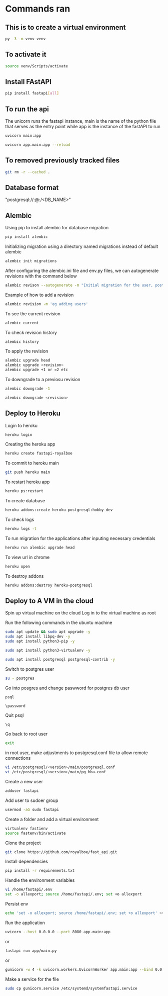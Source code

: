 # Commands ran

## This is to create a virtual environment

```bash
py -3 -m venv venv
```

## To activate it

```bash
source venv/Scripts/activate
```

## Install FAstAPI

```bash
pip install fastapi[all]
```

## To run the api

The unicorn runs the fastapi instance, main is the name of the python file that serves as the entry point while app is the instance of the fastAPI to run

```bash
uvicorn main:app
```

```bash
uvicorn app.main:app --reload
```

## To removed previously tracked files

```bash
git rm -r --cached .
```

## Database format

"postgresql://<username>:<password>@<ip-addr>:<port>/<DB_NAME>"

## Alembic

Using pip to install alembic for database migration

```bash
pip install alembic
```

Initializing migration using a directory named migrations instead of default alembic

```bash
alembic init migrations
```

After configuring the alembic.ini file and env.py files, we can autogenerate revisions with the command below

```bash
alembic revison --autogenerate -m "Initial migration for the user, post and vote tables"
```

Example of how to add a revision

```bash
alembic revision -m 'eg adding users'
```

To see the current revision

```bash
alembic current
```

To check revision history

```bash
alembic history
```

To apply the revision

```bash
alembic upgrade head
alembic upgrade <revision>
alembic upgrade +1 or =2 etc
```

To downgrade to a previosu revision

```bash
alembic downgrade -1
```

```bash
alembic downgrade <revision>
```

## Deploy to Heroku

Login to heroku

```bash
heroku login
```

Creating the heroku app

```bash
heroku create fastapi-royalboe
```

To commit to heroku main

```bash
git push heroku main
```

To restart heroku app

```bash
heroku ps:restart
```

To create database

```bash
heroku addons:create heroku-postgresql:hobby-dev
```

To check logs

```bash
heroku logs -t
```

To run migration for the applications after inputing necessary credentials

```bash
heroku run alembic upgrade head
```

To view url in chrome

```bash
heroku open
```

To destroy addons

```bash
heroku addons:destroy heroku-postgresql
```


## Deploy to A VM in the cloud

Spin up virtual machine on the cloud
Log in to the virtual machine as root

Run the following commands in the ubuntu machine

```bash
sudo apt update && sudo apt upgrade -y
sudo apt install libpq-dev -y
sudo apt install python3-pip -y

sudo apt install python3-virtualenv -y

sudo apt install postgresql postgresql-contrib -y
```

Switch to postgres user

```bash
su - postgres
```

Go into posgres and change paswword for postgres db user

```bash
psql
```

```psql
\password
```

Quit psql

```psql
\q
```

Go back to root user

```bash
exit
```

in root user, make adjustments to postgresql.conf file to allow remote connections

```bash
vi /etc/postgresql/<version>/main/postgresql.conf
vi /etc/postgresql/<version>/main/pg_hba.conf
```

Create a new user

```bash
adduser fastapi
```

Add user to sudoer group

```bash
usermod -aG sudo fastapi
```

Create a folder and add a virtual environment

```bash
virtualenv fastienv
source fastenv/bin/activate
```

Clone the project

```bash
git clone https://github.com/royalboe/fast_api.git
```

Install dependencies

```bash
pip install -r requirements.txt
```

Handle the environment variables

```bash
vi /home/fastapi/.env
set -o allexport; source /home/fastapi/.env; set +o allexport
```

Persist env

```bash
echo 'set -o allexport; source /home/fastapi/.env; set +o allexport' >> /home/fastapi/.profile
```

Run the application

```bash
uvicorn --host 0.0.0.0 --port 8080 app.main:app
```

or

```bash
fastapi run app/main.py
```

or 

```bash
gunicorn -w 4 -k uvicorn.workers.UvicornWorker app.main:app --bind 0.0.0.0:8080
```

Make a service for the file

```bash
sudo cp gunicorn.service /etc/systemd/systemfastapi.service
```
